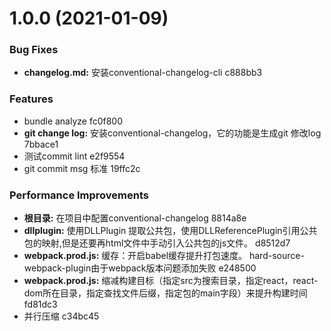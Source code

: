 # 1.0.0 (2021-01-09)


### Bug Fixes

* **changelog.md:** 安装conventional-changelog-cli c888bb3


### Features

* bundle analyze fc0f800
* **git change log:** 安装conventional-changelog，它的功能是生成git 修改log 7bbace1
* 测试commit lint e2f9554
* git commit msg 标准 19ffc2c


### Performance Improvements

* **根目录:** 在项目中配置conventional-changelog 8814a8e
* **dllplugin:** 使用DLLPlugin 提取公共包，使用DLLReferencePlugin引用公共包的映射,但是还要再html文件中手动引入公共包的js文件。 d8512d7
* **webpack.prod.js:** 缓存：开启babel缓存提升打包速度。 hard-source-webpack-plugin由于webpack版本问题添加失败 e248500
* **webpack.prod.js:** 缩减构建目标（指定src为搜索目录，指定react，react-dom所在目录，指定查找文件后缀，指定包的main字段）来提升构建时间 fd81dc3
* 并行压缩 c34bc45



